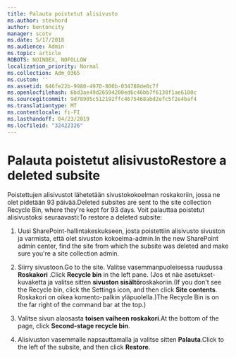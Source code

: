 ```yaml
---
title: Palauta poistetut alisivusto
ms.author: stevhord
author: bentoncity
manager: scotv
ms.date: 5/17/2018
ms.audience: Admin
ms.topic: article
ROBOTS: NOINDEX, NOFOLLOW
localization_priority: Normal
ms.collection: Adm_O365
ms.custom: ''
ms.assetid: 646fe22b-9980-4970-800b-034788de0c7f
ms.openlocfilehash: 6bd3ae49d26594200ed6c46bb7f6138f1ae6100c
ms.sourcegitcommit: 9d78905c512192ffc4675468abd2efc5f2e4baf4
ms.translationtype: MT
ms.contentlocale: fi-FI
ms.lasthandoff: 04/23/2019
ms.locfileid: "32422326"
---
```

# <a name="restore-a-deleted-subsite"></a><span data-ttu-id="db78f-102">Palauta poistetut alisivusto</span><span class="sxs-lookup"><span data-stu-id="db78f-102">Restore a deleted subsite</span></span>

<span data-ttu-id="db78f-103">Poistettujen alisivustot lähetetään sivustokokoelman roskakoriin, jossa ne olet pidetään 93 päivää.</span><span class="sxs-lookup"><span data-stu-id="db78f-103">Deleted subsites are sent to the site collection Recycle Bin, where they're kept for 93 days.</span></span> <span data-ttu-id="db78f-104">Voit palauttaa poistetut alisivustoksi seuraavasti:</span><span class="sxs-lookup"><span data-stu-id="db78f-104">To restore a deleted subsite:</span></span>
  
1. <span data-ttu-id="db78f-105">Uusi SharePoint-hallintakeskukseen, josta poistettiin alisivusto sivuston ja varmista, että olet sivuston kokoelma-admin.</span><span class="sxs-lookup"><span data-stu-id="db78f-105">In the new SharePoint admin center, find the site from which the subsite was deleted and make sure you're a site collection admin.</span></span> 
    
2. <span data-ttu-id="db78f-106">Siirry sivustoon.</span><span class="sxs-lookup"><span data-stu-id="db78f-106">Go to the site.</span></span> <span data-ttu-id="db78f-107">Valitse vasemmanpuoleisessa ruudussa **Roskakori** .</span><span class="sxs-lookup"><span data-stu-id="db78f-107">Click **Recycle bin** in the left pane.</span></span> <span data-ttu-id="db78f-108">(Jos et näe asetukset-kuvaketta ja valitse sitten **sivuston sisältö**roskakoriin.</span><span class="sxs-lookup"><span data-stu-id="db78f-108">(If you don't see the Recycle bin, click the Settings icon, and then click **Site contents**.</span></span> <span data-ttu-id="db78f-109">Roskakori on oikea komento-palkin yläpuolella.)</span><span class="sxs-lookup"><span data-stu-id="db78f-109">The Recycle Bin is on the far right of the command bar at the top.)</span></span>
    
3. <span data-ttu-id="db78f-110">Valitse sivun alaosasta **toisen vaiheen roskakori**.</span><span class="sxs-lookup"><span data-stu-id="db78f-110">At the bottom of the page, click **Second-stage recycle bin**.</span></span>
    
4. <span data-ttu-id="db78f-111">Alisivuston vasemmalle napsauttamalla ja valitse sitten **Palauta**.</span><span class="sxs-lookup"><span data-stu-id="db78f-111">Click to the left of the subsite, and then click **Restore**.</span></span>
    

